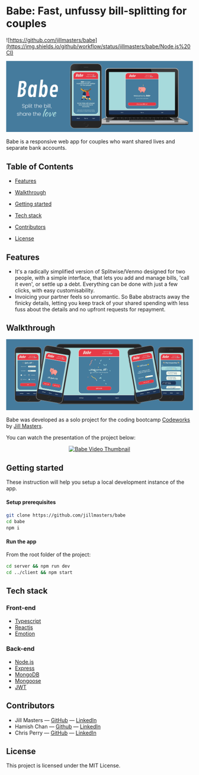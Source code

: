 # Babe: Fast, unfussy bill-splitting for couples

![https://github.com/jillmasters/babe](https://img.shields.io/github/workflow/status/jillmasters/babe/Node.js%20CI)

<p align="center">
  <img src="./client/src/images/BabeReadme1.png">
</p>

Babe is a responsive web app for couples who want shared lives and separate bank accounts.

## Table of Contents

- [Features](#Features)

- [Walkthrough](#Walkthrough)

- [Getting started](#Getting-started)

- [Tech stack](#Tech-stack)

- [Contributors](#Contributors)

- [License](#License)

## Features

- It's a radically simplified version of Splitwise/Venmo designed for two people, with a simple interface, that lets you add and manage bills, 'call it even', or settle up a debt. Everything can be done with just a few clicks, with easy customisability.
- Invoicing your partner feels so unromantic. So Babe abstracts away the finicky details, letting you keep track of your shared spending with less fuss about the details and no upfront requests for repayment.

## Walkthrough

<p align="center">
  <img src="./client/src/images/BabeReadme2.png">
</p>

Babe was developed as a solo project for the coding bootcamp [Codeworks](https://codeworks.me/) by [Jill Masters](https://github.com/jillmasters).

You can watch the presentation of the project below:

<p align="center">
<a href="https://www.loom.com/share/74a62ee9311e46fcb2d2cb2e800ee0a6"><img src="https://cdn.loom.com/sessions/thumbnails/74a62ee9311e46fcb2d2cb2e800ee0a6-with-play.gif" alt="Babe Video Thumbnail"/></a>
</p>

## Getting started

These instruction will help you setup a local development instance of the app.

#### Setup prerequisites

```bash
git clone https://github.com/jillmasters/babe
cd babe
npm i
```

#### Run the app

From the root folder of the project:

```bash
cd server && npm run dev
cd ../client && npm start
```

## Tech stack

### Front-end

- [Typescript](https://www.typescriptlang.org/)
- [Reactjs](https://reactjs.org)
- [Emotion](https://emotion.sh/)

### Back-end

- [Node.js](https://nodejs.org/)
- [Express](https://expressjs.com)
- [MongoDB](https://www.mongodb.com)
- [Mongoose](https://mongoosejs.com)
- [JWT](https://jwt.io/)

## Contributors

- Jill Masters — [GitHub](https://github.com/jillmasters) — [LinkedIn](https://www.linkedin.com/in/jillchuahmasters/)
- Hamish Chan — [Github](https://github.com/ilyadusoleil) — [LinkedIn](https://www.linkedin.com/in/hamish-chan/)
- Chris Perry — [GitHub](https://github.com/chrisperry-sd) — [LinkedIn](https://www.linkedin.com/in/chrisdperry-sd/)

## License

This project is licensed under the MIT License.

